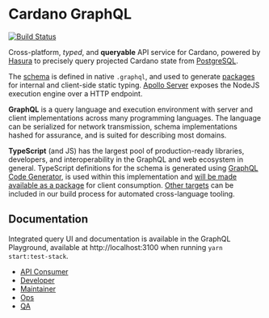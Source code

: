 # Cardano GraphQL
[![Build Status](https://jenkins.daedalus-operations.com/buildStatus/icon?job=cardano-graphql%2Fmaster)](https://jenkins.daedalus-operations.com/blue/organizations/jenkins/cardano-graphql/)

Cross-platform, _typed_, and **queryable** API service for Cardano, powered by [Hasura](https://hasura.io/) to precisely query projected Cardano state from [PostgreSQL](https://www.postgresql.org/).

The [schema](src/schema.graphql) is defined in native `.graphql`, and used to generate [packages](generated_packages/README.md) for internal and client-side static typing. [Apollo Server](https://www.apollographql.com/docs/apollo-server/) exposes the NodeJS execution engine over a HTTP endpoint. 

**GraphQL** is a query language and execution environment with server and client implementations across many programming languages. The language can be serialized for network transmission, schema implementations hashed for assurance, and is suited for describing most domains.
 
**TypeScript** (and JS) has the largest pool of production-ready libraries, developers, and interoperability in the GraphQL and web ecosystem in general. TypeScript definitions for the schema is generated using [GraphQL Code Generator](https://graphql-code-generator.com), is used within this implementation and [will be made available as a package](https://github.com/input-output-hk/cardano-graphql/issues/8) for client consumption. [Other targets](https://graphql-code-generator.com/docs/plugins/) can be included in our build process for automated cross-language tooling.

## Documentation
Integrated query UI and documentation is available in the GraphQL Playground, available at http://localhost:3100 when running `yarn start:test-stack`.

- [API Consumer](./docs/api_consumer)
- [Developer](./docs/developer)
- [Maintainer](./docs/maintainer)
- [Ops](./docs/ops)
- [QA](./docs/qa)


